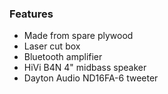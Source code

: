 ### Features

- Made from spare plywood
- Laser cut box
- Bluetooth amplifier
- HiVi B4N 4" midbass speaker
- Dayton Audio ND16FA-6 tweeter
